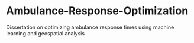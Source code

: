 # Ambulance-Response-Optimization
Dissertation on optimizing ambulance response times using machine learning and geospatial analysis
